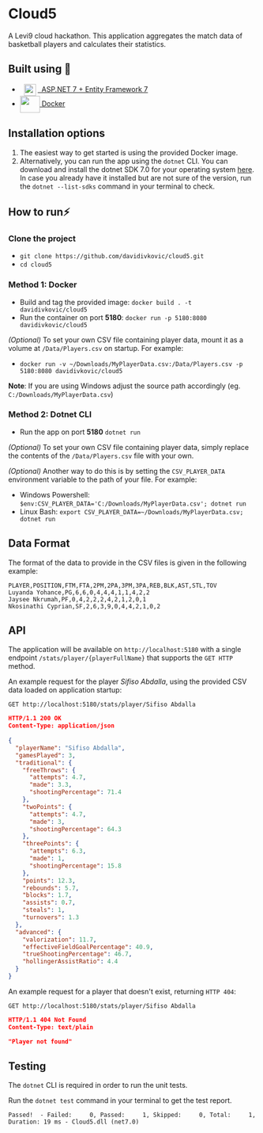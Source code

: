 # Cloud5
A Levi9 cloud hackathon. This application aggregates the match data of basketball players and calculates their statistics.

## Built using 🔧

- &nbsp; <img src="https://encrypted-tbn0.gstatic.com/images?q=tbn:ANd9GcRxo1QGx_G_1-2qBwh3RMPocLoKxD782w333Q&usqp=CAU" align="center" width="24" height="24"/> <a href="https://dotnet.microsoft.com/en-us/apps/aspnet">&nbsp; ASP.NET 7 + Entity Framework 7 </a>
- <img src="https://user-images.githubusercontent.com/25181517/117207330-263ba280-adf4-11eb-9b97-0ac5b40bc3be.png" align="center" width="40" height="34"/><a href="https://www.docker.com/"> Docker </a>

## Installation options
1. The easiest way to get started is using the provided Docker image.
2. Alternatively, you can run the app using the `dotnet` CLI. You can download and install the dotnet SDK 7.0 for your operating system [here](https://dotnet.microsoft.com/en-us/download/dotnet/7.0). 
In case you already have it installed but are not sure of the version, run the 
`dotnet --list-sdks` command in your terminal to check.

## How to run⚡

### Clone the project 
   - `git clone https://github.com/davidivkovic/cloud5.git`
   - `cd cloud5`
   

### Method 1: Docker
- Build and tag the provided image: `docker build . -t davidivkovic/cloud5`
- Run the container on port **5180**: `docker run -p 5180:8080 davidivkovic/cloud5`

_(Optional)_ To set your own CSV file containing player data, mount it as a volume at `/Data/Players.csv` on startup. For example:
- `docker run -v ~/Downloads/MyPlayerData.csv:/Data/Players.csv -p 5180:8080 davidivkovic/cloud5`

**Note**: If you are using Windows adjust the source path accordingly (eg. `C:/Downloads/MyPlayerData.csv`)

### Method 2: Dotnet CLI
   
 - Run the app on port **5180** `dotnet run`

_(Optional)_ To set your own CSV file containing player data, simply replace the contents of the `/Data/Players.csv` file with your own.

_(Optional)_ Another way to do this is by setting the `CSV_PLAYER_DATA` environment variable to the path of
your file. For example:
- Windows Powershell: `$env:CSV_PLAYER_DATA='C:/Downloads/MyPlayerData.csv'; dotnet run`
- Linux Bash: `export CSV_PLAYER_DATA=~/Downloads/MyPlayerData.csv; dotnet run`

## Data Format

The format of the data to provide in the CSV files is given in the following example:
```
PLAYER,POSITION,FTM,FTA,2PM,2PA,3PM,3PA,REB,BLK,AST,STL,TOV
Luyanda Yohance,PG,6,6,0,4,4,4,1,1,4,2,2
Jaysee Nkrumah,PF,0,4,2,2,2,4,2,1,2,0,1
Nkosinathi Cyprian,SF,2,6,3,9,0,4,4,2,1,0,2
```

## API

The application will be available on `http://localhost:5180` with a single endpoint `/stats/player/{playerFullName}` that supports the `GET HTTP` method.

An example request for the player _Sifiso Abdalla_, using the provided CSV data loaded on application startup:

```http request
GET http://localhost:5180/stats/player/Sifiso Abdalla
```
```json
HTTP/1.1 200 OK
Content-Type: application/json
        
{
  "playerName": "Sifiso Abdalla",
  "gamesPlayed": 3,
  "traditional": {
    "freeThrows": {
      "attempts": 4.7,
      "made": 3.3,
      "shootingPercentage": 71.4
    },
    "twoPoints": {
      "attempts": 4.7,
      "made": 3,
      "shootingPercentage": 64.3
    },
    "threePoints": {
      "attempts": 6.3,
      "made": 1,
      "shootingPercentage": 15.8
    },
    "points": 12.3,
    "rebounds": 5.7,
    "blocks": 1.7,
    "assists": 0.7,
    "steals": 1,
    "turnovers": 1.3
  },
  "advanced": {
    "valorization": 11.7,
    "effectiveFieldGoalPercentage": 40.9,
    "trueShootingPercentage": 46.7,
    "hollingerAssistRatio": 4.4
  }
}
```

An example request for a player that doesn't exist, returning `HTTP 404`:
```http request
GET http://localhost:5180/stats/player/Sifiso Abdalla
```
```json
HTTP/1.1 404 Not Found
Content-Type: text/plain

"Player not found"
```

## Testing

The `dotnet` CLI is required in order to run the unit tests. 

Run the `dotnet test` command in your terminal to get the test report.

```
Passed!  - Failed:     0, Passed:     1, Skipped:     0, Total:     1, Duration: 19 ms - Cloud5.dll (net7.0)
```
